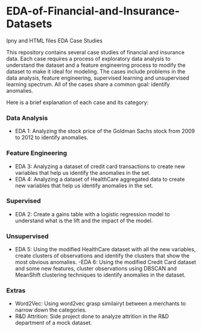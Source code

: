 # EDA-of-Financial-and-Insurance-Datasets
Ipny and HTML files EDA Case Studies

This repository contains several case studies of financial and insurance data. Each case requires a process of 
exploratory data analysis to understand the dataset and a feature engineering process to modify the dataset 
to make it ideal for modeling. The cases include problems in the data analysis, feature engineering, 
supervised learning and unsupervised learning spectrum. All of the cases share a common 
goal: identify anomalies. 

Here is a brief explanation of each case and its category:

### Data Analysis

- EDA 1: Analyzing the stock price of the Goldman Sachs stock from 2009 to 2012 to identify anomalies. 

### Feature Engineering

- EDA 3: Analyzing a dataset of credit card transactions to create new variables that help us identify the anomalies in the set.         
- EDA 4: Analyzing a dataset of HealthCare aggregated data to create new variables that help us identify anomalies in the set.

### Supervised

- EDA 2: Create a gains table with a logistic regression model to understand what is the lift and the impact of the model.

### Unsupervised

- EDA 5: Using the modified HealthCare dataset with all the new variables, create clusters of observations and 
identify the clusters that show the most obvious anomalies.
-EDA 6: Using the modified Credit Card dataset and some new features, cluster observations using DBSCAN and MeanShift clustering techniques to identify anomalies in the dataset.

### Extras

- Word2Vec: Using word2vec grasp similairyt between a merchants to narrow down the categories.
- R&D Attrition: Side project done to analyze attrition in the R&D department of a mock dataset.

